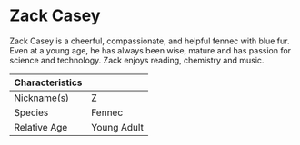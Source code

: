 # Zack Casey

Zack Casey is a cheerful, compassionate, and helpful fennec with blue fur. Even at a young age, he has always been wise, mature and has passion for science and technology. Zack enjoys reading, chemistry and music.

| Characteristics |             |
| --------------- | ----------- |
| Nickname(s)     | Z           |
| Species         | Fennec      |
| Relative Age    | Young Adult |
